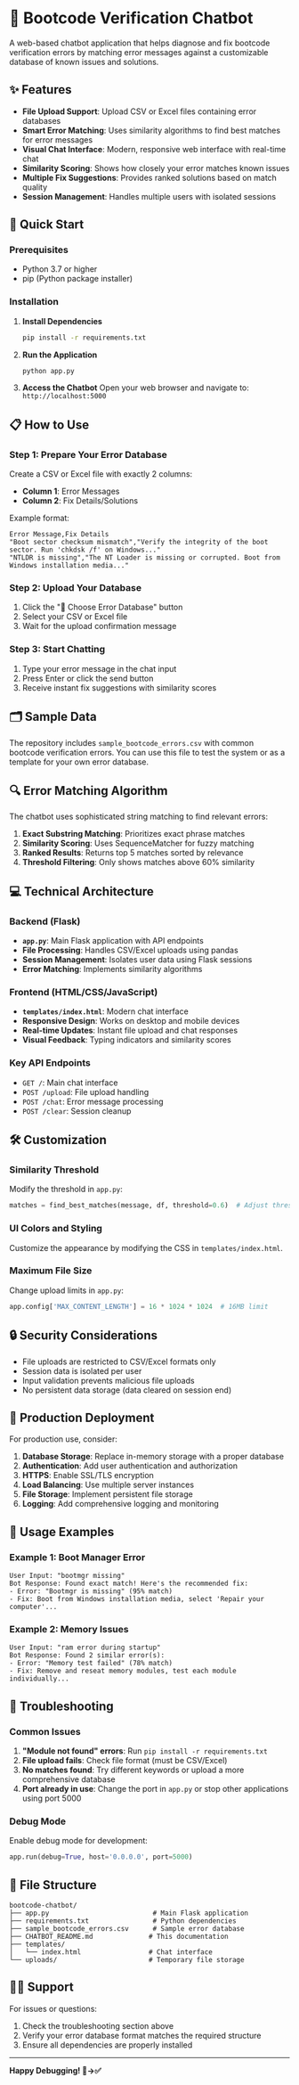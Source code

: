 # 🔧 Bootcode Verification Chatbot

A web-based chatbot application that helps diagnose and fix bootcode verification errors by matching error messages against a customizable database of known issues and solutions.

## ✨ Features

- **File Upload Support**: Upload CSV or Excel files containing error databases
- **Smart Error Matching**: Uses similarity algorithms to find best matches for error messages
- **Visual Chat Interface**: Modern, responsive web interface with real-time chat
- **Similarity Scoring**: Shows how closely your error matches known issues
- **Multiple Fix Suggestions**: Provides ranked solutions based on match quality
- **Session Management**: Handles multiple users with isolated sessions

## 🚀 Quick Start

### Prerequisites

- Python 3.7 or higher
- pip (Python package installer)

### Installation

1. **Install Dependencies**
   ```bash
   pip install -r requirements.txt
   ```

2. **Run the Application**
   ```bash
   python app.py
   ```

3. **Access the Chatbot**
   Open your web browser and navigate to: `http://localhost:5000`

## 📋 How to Use

### Step 1: Prepare Your Error Database

Create a CSV or Excel file with exactly 2 columns:
- **Column 1**: Error Messages
- **Column 2**: Fix Details/Solutions

Example format:
```csv
Error Message,Fix Details
"Boot sector checksum mismatch","Verify the integrity of the boot sector. Run 'chkdsk /f' on Windows..."
"NTLDR is missing","The NT Loader is missing or corrupted. Boot from Windows installation media..."
```

### Step 2: Upload Your Database

1. Click the "📁 Choose Error Database" button
2. Select your CSV or Excel file
3. Wait for the upload confirmation message

### Step 3: Start Chatting

1. Type your error message in the chat input
2. Press Enter or click the send button
3. Receive instant fix suggestions with similarity scores

## 🗂️ Sample Data

The repository includes `sample_bootcode_errors.csv` with common bootcode verification errors. You can use this file to test the system or as a template for your own error database.

## 🔍 Error Matching Algorithm

The chatbot uses sophisticated string matching to find relevant errors:

1. **Exact Substring Matching**: Prioritizes exact phrase matches
2. **Similarity Scoring**: Uses SequenceMatcher for fuzzy matching
3. **Ranked Results**: Returns top 5 matches sorted by relevance
4. **Threshold Filtering**: Only shows matches above 60% similarity

## 💻 Technical Architecture

### Backend (Flask)
- **`app.py`**: Main Flask application with API endpoints
- **File Processing**: Handles CSV/Excel uploads using pandas
- **Session Management**: Isolates user data using Flask sessions
- **Error Matching**: Implements similarity algorithms

### Frontend (HTML/CSS/JavaScript)
- **`templates/index.html`**: Modern chat interface
- **Responsive Design**: Works on desktop and mobile devices
- **Real-time Updates**: Instant file upload and chat responses
- **Visual Feedback**: Typing indicators and similarity scores

### Key API Endpoints
- `GET /`: Main chat interface
- `POST /upload`: File upload handling
- `POST /chat`: Error message processing
- `POST /clear`: Session cleanup

## 🛠️ Customization

### Similarity Threshold
Modify the threshold in `app.py`:
```python
matches = find_best_matches(message, df, threshold=0.6)  # Adjust threshold here
```

### UI Colors and Styling
Customize the appearance by modifying the CSS in `templates/index.html`.

### Maximum File Size
Change upload limits in `app.py`:
```python
app.config['MAX_CONTENT_LENGTH'] = 16 * 1024 * 1024  # 16MB limit
```

## 🔒 Security Considerations

- File uploads are restricted to CSV/Excel formats only
- Session data is isolated per user
- Input validation prevents malicious file uploads
- No persistent data storage (data cleared on session end)

## 🚀 Production Deployment

For production use, consider:

1. **Database Storage**: Replace in-memory storage with a proper database
2. **Authentication**: Add user authentication and authorization
3. **HTTPS**: Enable SSL/TLS encryption
4. **Load Balancing**: Use multiple server instances
5. **File Storage**: Implement persistent file storage
6. **Logging**: Add comprehensive logging and monitoring

## 🤝 Usage Examples

### Example 1: Boot Manager Error
```
User Input: "bootmgr missing"
Bot Response: Found exact match! Here's the recommended fix:
- Error: "Bootmgr is missing" (95% match)
- Fix: Boot from Windows installation media, select 'Repair your computer'...
```

### Example 2: Memory Issues
```
User Input: "ram error during startup"
Bot Response: Found 2 similar error(s):
- Error: "Memory test failed" (78% match)
- Fix: Remove and reseat memory modules, test each module individually...
```

## 🔧 Troubleshooting

### Common Issues

1. **"Module not found" errors**: Run `pip install -r requirements.txt`
2. **File upload fails**: Check file format (must be CSV/Excel)
3. **No matches found**: Try different keywords or upload a more comprehensive database
4. **Port already in use**: Change the port in `app.py` or stop other applications using port 5000

### Debug Mode

Enable debug mode for development:
```python
app.run(debug=True, host='0.0.0.0', port=5000)
```

## 📝 File Structure

```
bootcode-chatbot/
├── app.py                          # Main Flask application
├── requirements.txt                # Python dependencies
├── sample_bootcode_errors.csv      # Sample error database
├── CHATBOT_README.md              # This documentation
├── templates/
│   └── index.html                 # Chat interface
└── uploads/                       # Temporary file storage
```

## 🙋‍♂️ Support

For issues or questions:
1. Check the troubleshooting section above
2. Verify your error database format matches the required structure
3. Ensure all dependencies are properly installed

---

**Happy Debugging! 🐛→✅**